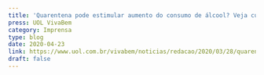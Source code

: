 ```yaml
---
title: 'Quarentena pode estimular aumento do consumo de álcool? Veja cuidados'
press: UOL VivaBem
category: Imprensa
type: blog
date: 2020-04-23
link: https://www.uol.com.br/vivabem/noticias/redacao/2020/03/28/quarentena-pode-estimular-aumento-do-consumo-de-alcool-veja-cuidados.htm
draft: false
---
```

